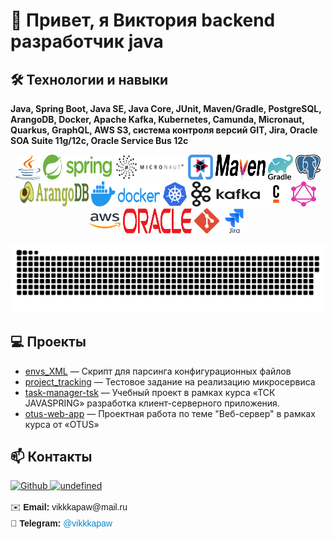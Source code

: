 # 👋 Привет, я Виктория backend разработчик java

## 🛠️ Технологии и навыки

**Java, Spring Boot, Java SE, Java Core, JUnit, Maven/Gradle, PostgreSQL, ArangoDB, Docker, Apache Kafka, Kubernetes,
Camunda, Micronaut, Quarkus, GraphQL, AWS S3, система контроля версий GIT, Jira, Oracle SOA Suite 11g/12c, Oracle
Service Bus 12c**

<div align="center">
  <!-- Java -->
  <img src="image/java-logo.svg" alt="Java" title="Java" width="40" height="40"/>
  <!-- Spring Framework -->
  <img src="image/spring-logo.svg" alt="Spring" title="Spring" width="110" height="40"/>
  <!-- Micronaut -->
  <span style="background-color: white; display: inline-flex; align-items: center; justify-content: center; padding: 2px; border-radius: 4px; height: 40px; box-sizing: border-box;">
   <img src="image/micronaut_horizontal_black.png" alt="Micronaut" title="Micronaut" width="110" height="40"/>
  </span>
  <!-- Quarkus -->
  <img src="image/quarkus-icon.svg" alt="Quarkus" title="Quarkus" width="40" height="40"/>
  <!-- Apache Maven -->
  <img src="image/maven-logo.svg" alt="Maven" title="Apache Maven" width="80" height="40"/>
  <!-- Gradle -->
  <img src="image/LOGO-GRADLE-STACK_CMYK.svg" alt="Gradle" title="Gradle" width="40" height="40"/>
  <!-- PostgreSQL -->
  <img src="image/postgresql-logo.svg" alt="PostgreSQL" title="PostgreSQL" width="40" height="40"/>
  <!-- ArangoDB -->
  <img src="image/arangodb.svg" alt="Arangodb" title="Arangodb" width="110" height="40"/>
  <!-- Docker -->
  <img src="image/docker-logo.svg" alt="Docker" title="Docker" width="110" height="40"/>
  <!-- Kubernetes -->
  <img src="image/kubernetes-logo.svg" alt="Kubernetes" title="Kubernetes" width="40" height="40"/>
  <!-- Apache Kafka -->
  <span style="background-color: white; display: inline-flex; align-items: center; justify-content: center; padding: 2px; border-radius: 4px; height: 40px; box-sizing: border-box;">
   <img src="image/kafka-logo.svg" alt="Kafka" title="Apache Kafka" width="110" height="40"/>
  </span>
  <!-- Camunda -->
  <img src="image/Camunda_Black-Orange.svg" alt="Camunda" title="Camunda" width="40" height="40"/>
  <!-- GraphQL -->
  <img src="image/graphql-logo.svg" alt="GraphQL" title="GraphQL" width="40" height="40"/>
  <!-- AWS S3 -->
  <img src="image/aws.svg" alt="AWS" title="AWS S3" width="50" height="40"/>
  <!-- Oracle SOA Suite -->
  <img src="image/oracle-logo.svg" alt="Oracle" title="Oracle SOA Suite" width="110" height="40"/>
  <!-- Git -->
  <img src="image/git-icon-logo.svg" alt="Git" title="Git" width="40" height="40"/>
  <!-- Jira -->
  <img src="image/jira-original-wordmark-logo.svg" alt="Jira" title="Jira" width="40" height="40"/>
</div>

<p align="center">
 <img width="600" src="image/github-snake.svg" alt="snake"/>
</p>


## 💻 Проекты

- [envs_XML](https://gitlab.com/rt_task/envs_xml.git) — Скрипт для парсинга конфигурационных файлов
- [project_tracking](https://gitlab.com/rt_task/example/-/blob/main/project_tracking/README.md?ref_type=heads) —
  Тестовое задание на реализацию микросервиса
- [task-manager-tsk](https://gitlab.com/jse_pavlova) — Учебный проект в рамках курса «ТСК JAVASPRING» разработка
  клиент-серверного приложения.
- [otus-web-app](https://github.com/vpavlovaGIT/otus-web-app) — Проектная работа по теме "Веб-сервер" в рамках курса от
  «OTUS»

## 📫 Контакты

<p align="left"> <a href="https://www.github.com/vpavlovaGIT" target="_blank" rel="noreferrer"> <picture> <source media="(prefers-color-scheme: dark)" srcset="https://raw.githubusercontent.com/danielcranney/readme-generator/main/public/icons/socials/github-dark.svg" /> <source media="(prefers-color-scheme: light)" srcset="https://raw.githubusercontent.com/danielcranney/readme-generator/main/public/icons/socials/github.svg" /> <img src="https://raw.githubusercontent.com/danielcranney/readme-generator/main/public/icons/socials/github.svg" width="32" height="32" alt="Github" title="Github" /> </picture> </a> <a href="https://www.gitlab.com/vpavlova" target="_blank" rel="noreferrer"> <picture> <source media="(prefers-color-scheme: dark)" srcset="undefined" /> <source media="(prefers-color-scheme: light)" srcset="https://raw.githubusercontent.com/danielcranney/readme-generator/main/public/icons/socials/gitlab.svg" /> <img src="https://raw.githubusercontent.com/danielcranney/readme-generator/main/public/icons/socials/gitlab.svg" width="32" height="32" alt="undefined" title="undefined" /> </picture> </a></p>
<div style="line-height: 1.8; font-family: Arial, sans-serif;">
  <div>✉️ <strong>Email:</strong> vikkkapaw@mail.ru</div>
  <div>📱 <strong>Telegram:</strong> <a href="https://t.me/vikkkapaw" style="color: #0088cc; text-decoration: none;">@vikkkapaw</a></div>
</div>


  